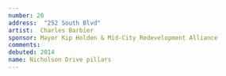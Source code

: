 ```yaml
---
number: 20
address:  "252 South Blvd"
artist:  Charles Barbier
sponsor: Mayor Kip Holden & Mid-City Redevelopment Alliance
comments: 
debuted: 2014
name: Nicholson Drive pillars
---
```

